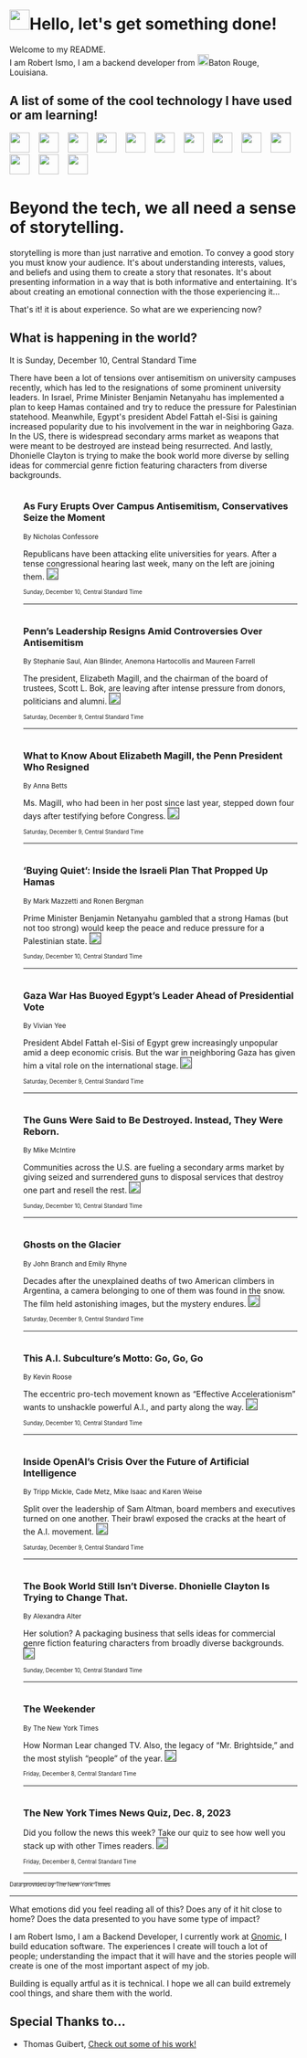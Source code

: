 <h1><img src="https://emojis.slackmojis.com/emojis/images/1643514375/3493/hot-coffee.gif?1643514375" width="35"/>Hello, let's get something done!</h1>

<p>Welcome to my README.<br/>
I am Robert Ismo, I am a backend developer from <img src="https://emojis.slackmojis.com/emojis/images/1638395689/50435/moulin_rouge.png?1638395689" width="20"/>Baton Rouge, Louisiana.</p>
<h2>A list of some of the cool technology I have used or am learning!</h2>
<p>
<img src="https://emojis.slackmojis.com/emojis/images/1643516091/21142/meow_bongotap.gif?1643516091" width="35" alt="">
<img src="https://img.shields.io/badge/Favorite%20Frontend%20Framework-SvelteKit-f83903" alt="">
<img src="https://img.shields.io/badge/Second%20Favorite-Vue-40b581" alt="">
<img src="https://img.shields.io/badge/Most%20Used%20Runtime-Nodejs-78b061" alt="">
<img src="https://emojis.slackmojis.com/emojis/images/1643517416/34482/fire.gif?1643517416" width="35" alt="">
<img src="https://img.shields.io/badge/Javascript%20But%20Better-Typescript-0078ca" alt="">
<img src="https://img.shields.io/badge/Favorite%20Language-Elixir-3e244d" alt="">
<img src="https://img.shields.io/badge/Containerize%20Everything-Docker-6ac9ef" alt="">
<img src="https://emojis.slackmojis.com/emojis/images/1643514596/5999/meow_party.gif?1643514596" width="35" alt="">
<img src="https://img.shields.io/badge/API%20Love%20Language-Graphql-de32a5" alt="">
<img src="https://img.shields.io/badge/Our%20Favorite%20Version%20Controller-Git-e94f33" alt="">
<img src="https://img.shields.io/badge/Favorite%20Database-Redis-d42d1d" alt="">
<img src="https://emojis.slackmojis.com/emojis/images/1643514559/5584/deployparrot.gif?1643514559" width="35" alt="">
<img src="https://img.shields.io/badge/Container%20Interstate-RabbitMQ-f66200" alt="">
<img src="https://img.shields.io/badge/Gotta%20Learn-Kubernetes-316adf" alt="">
<img src="https://img.shields.io/badge/Really%20Mature%20Now-WASM-654fef" alt="">
<img src="https://emojis.slackmojis.com/emojis/images/1666642497/61942/dance_vibe.gif?1666642497" width="35" alt="">
<img src="https://img.shields.io/badge/For%20My%20M1-ARM64-657d96" alt="">
<img src="https://img.shields.io/badge/Loving%20This%20So%20Much-TailwindCSS-17bcb5" alt="">
<img src="https://img.shields.io/badge/Cool%20Build%20Tool-Vite-f9cb24" alt="">
<img src="https://emojis.slackmojis.com/emojis/images/1669231376/62819/working-on-it.gif?1669231376" width="35" alt="">
<img src="https://img.shields.io/badge/Fun%20and%20Easy%20Database-MongoDB-5f8c49" alt="">
<img src="https://img.shields.io/badge/JS%20Life%20Support-NPM-c73737" alt="">
<img src="https://img.shields.io/badge/I%20Liked%20It-DynamoDB-0073b9" alt="">
<img src="https://emojis.slackmojis.com/emojis/images/1643514045/46/question.gif?1643514045" width="35" alt="">
<img src="https://img.shields.io/badge/cool-React-60d6f9" alt="">
<img src="https://img.shields.io/badge/Future%20Big%20Project-Lambda-f37e00" alt="">
<img src="https://img.shields.io/badge/NPM%20But%20Better-PNPM-f1aa07" alt="">
<img src="https://emojis.slackmojis.com/emojis/images/1643514943/9662/fbwow.gif?1643514943" width="35" alt="">
<img src="https://img.shields.io/badge/First%20Language-C-662079" alt="">
<img src="https://img.shields.io/badge/Where%20I%20Deploy%20Frontend-Vercel-000000" alt="">
<img src="https://img.shields.io/badge/Who%20Does%20not%20Want%20an%20App-Swift-f9492a" alt="">
<img src="https://emojis.slackmojis.com/emojis/images/1643514058/151/javascript.png?1643514058" width="35" alt="">
<img src="https://img.shields.io/badge/cool-Python-fbd542" alt="">
<img src="https://img.shields.io/badge/Favorite%20Something-Stripe-656cdc" alt="">
<img src="https://img.shields.io/badge/Of%20Course-HTML5-ed6327" alt="">
<img src="https://emojis.slackmojis.com/emojis/images/1660415405/60731/bomb.gif?1660415405" width="35" alt="">
<img src="https://img.shields.io/badge/hate-CSS-2964ec" alt="">
<img src="https://img.shields.io/badge/Learning-CircleCI-141215" alt="">
<img src="https://img.shields.io/badge/Learning-Rust-fbbb3b" alt="">
<img src="https://emojis.slackmojis.com/emojis/images/1660415397/60712/writing-hand.gif?1660415397" width="35" alt="">
<img src="https://img.shields.io/badge/Dev%20Browser%20of%20Choice-Firefox-cc4e26" alt="">
<img src="https://img.shields.io/badge/Recoverying%20From%20Windows-UNIX-1781e3" alt="">
<img src="https://img.shields.io/badge/LOVE-LogSeq-90c1c2" alt="">
<img src="https://emojis.slackmojis.com/emojis/images/1643514066/223/kirby.gif?1643514066" width="35" alt="">
<img src="https://img.shields.io/badge/Daily%20Driver-MacOS-e6e6e8" alt="">
<img src="https://img.shields.io/badge/Git%20Server-Github-000000" alt="">
<img src="https://img.shields.io/badge/enjoyable-EC2-f17428" alt="">
<img src="https://emojis.slackmojis.com/emojis/images/1643514239/2069/excited.gif?1643514239" width="35" alt="">
</p>
<h1>Beyond the tech, we all need a sense of storytelling.</h1>
<p>storytelling is more than just narrative and emotion. To convey a good story you must know your audience. It's about understanding interests, values, and beliefs and using them to create a story that resonates. It's about presenting information in a way that is both informative and entertaining. It's about creating an emotional connection with the those experiencing it...</p>
<p>That's it! it is about experience. So what are we experiencing now?</p>
<h2>What is happening in the world?</h2>
<p>It is Sunday, December 10, Central Standard Time</p>
<p>
There have been a lot of tensions over antisemitism on university campuses recently, which has led to the resignations of some prominent university leaders. In Israel, Prime Minister Benjamin Netanyahu has implemented a plan to keep Hamas contained and try to reduce the pressure for Palestinian statehood. Meanwhile, Egypt&#39;s president Abdel Fattah el-Sisi is gaining increased popularity due to his involvement in the war in neighboring Gaza. In the US, there is widespread secondary arms market as weapons that were meant to be destroyed are instead being resurrected. And lastly, Dhonielle Clayton is trying to make the book world more diverse by selling ideas for commercial genre fiction featuring characters from diverse backgrounds.</p>
<ol>
<img src="https://img.shields.io/badge/-us-blue" alt="">
<h3>As Fury Erupts Over Campus Antisemitism, Conservatives Seize the Moment</h3>
<sub>By Nicholas Confessore</sub>
<p>Republicans have been attacking elite universities for years. After a tense congressional hearing last week, many on the left are joining them.  <a href=""><img src="https://developer.nytimes.com/files/poweredby_nytimes_30b.png?v=1583354208352" height="20"></a></p>
<sub><sub>Sunday, December 10, Central Standard Time</sub></sub>
<hr/>
<img src="https://img.shields.io/badge/-us-blue" alt="">
<h3>Penn’s Leadership Resigns Amid Controversies Over Antisemitism</h3>
<sub>By Stephanie Saul, Alan Blinder, Anemona Hartocollis and Maureen Farrell</sub>
<p>The president, Elizabeth Magill, and the chairman of the board of trustees, Scott L. Bok, are leaving after intense pressure from donors, politicians and alumni.  <a href=""><img src="https://developer.nytimes.com/files/poweredby_nytimes_30b.png?v=1583354208352" height="20"></a></p>
<sub><sub>Saturday, December 9, Central Standard Time</sub></sub>
<hr/>
<img src="https://img.shields.io/badge/-us-blue" alt="">
<h3>What to Know About Elizabeth Magill, the Penn President Who Resigned</h3>
<sub>By Anna Betts</sub>
<p>Ms. Magill, who had been in her post since last year, stepped down four days after testifying before Congress.  <a href=""><img src="https://developer.nytimes.com/files/poweredby_nytimes_30b.png?v=1583354208352" height="20"></a></p>
<sub><sub>Saturday, December 9, Central Standard Time</sub></sub>
<hr/>
<img src="https://img.shields.io/badge/-world-blue" alt="">
<h3>‘Buying Quiet’: Inside the Israeli Plan That Propped Up Hamas</h3>
<sub>By Mark Mazzetti and Ronen Bergman</sub>
<p>Prime Minister Benjamin Netanyahu gambled that a strong Hamas (but not too strong) would keep the peace and reduce pressure for a Palestinian state.  <a href=""><img src="https://developer.nytimes.com/files/poweredby_nytimes_30b.png?v=1583354208352" height="20"></a></p>
<sub><sub>Sunday, December 10, Central Standard Time</sub></sub>
<hr/>
<img src="https://img.shields.io/badge/-world-blue" alt="">
<h3>Gaza War Has Buoyed Egypt’s Leader Ahead of Presidential Vote</h3>
<sub>By Vivian Yee</sub>
<p>President Abdel Fattah el-Sisi of Egypt grew increasingly unpopular amid a deep economic crisis. But the war in neighboring Gaza has given him a vital role on the international stage.  <a href=""><img src="https://developer.nytimes.com/files/poweredby_nytimes_30b.png?v=1583354208352" height="20"></a></p>
<sub><sub>Saturday, December 9, Central Standard Time</sub></sub>
<hr/>
<img src="https://img.shields.io/badge/-us-blue" alt="">
<h3>The Guns Were Said to Be Destroyed. Instead, They Were Reborn.</h3>
<sub>By Mike McIntire</sub>
<p>Communities across the U.S. are fueling a secondary arms market by giving seized and surrendered guns to disposal services that destroy one part and resell the rest.  <a href=""><img src="https://developer.nytimes.com/files/poweredby_nytimes_30b.png?v=1583354208352" height="20"></a></p>
<sub><sub>Sunday, December 10, Central Standard Time</sub></sub>
<hr/>
<img src="https://img.shields.io/badge/-world-blue" alt="">
<h3>Ghosts on the Glacier</h3>
<sub>By John Branch and Emily Rhyne</sub>
<p>Decades after the unexplained deaths of two American climbers in Argentina, a camera belonging to one of them was found in the snow. The film held astonishing images, but the mystery endures.  <a href=""><img src="https://developer.nytimes.com/files/poweredby_nytimes_30b.png?v=1583354208352" height="20"></a></p>
<sub><sub>Saturday, December 9, Central Standard Time</sub></sub>
<hr/>
<img src="https://img.shields.io/badge/-technology-blue" alt="">
<h3>This A.I. Subculture’s Motto: Go, Go, Go</h3>
<sub>By Kevin Roose</sub>
<p>The eccentric pro-tech movement known as “Effective Accelerationism” wants to unshackle powerful A.I., and party along the way.  <a href=""><img src="https://developer.nytimes.com/files/poweredby_nytimes_30b.png?v=1583354208352" height="20"></a></p>
<sub><sub>Sunday, December 10, Central Standard Time</sub></sub>
<hr/>
<img src="https://img.shields.io/badge/-technology-blue" alt="">
<h3>Inside OpenAI’s Crisis Over the Future of Artificial Intelligence</h3>
<sub>By Tripp Mickle, Cade Metz, Mike Isaac and Karen Weise</sub>
<p>Split over the leadership of Sam Altman, board members and executives turned on one another. Their brawl exposed the cracks at the heart of the A.I. movement.  <a href=""><img src="https://developer.nytimes.com/files/poweredby_nytimes_30b.png?v=1583354208352" height="20"></a></p>
<sub><sub>Saturday, December 9, Central Standard Time</sub></sub>
<hr/>
<img src="https://img.shields.io/badge/-books-blue" alt="">
<h3>The Book World Still Isn’t Diverse. Dhonielle Clayton Is Trying to Change That.</h3>
<sub>By Alexandra Alter</sub>
<p>Her solution? A packaging business that sells ideas for commercial genre fiction featuring characters from broadly diverse backgrounds.  <a href=""><img src="https://developer.nytimes.com/files/poweredby_nytimes_30b.png?v=1583354208352" height="20"></a></p>
<sub><sub>Sunday, December 10, Central Standard Time</sub></sub>
<hr/>
<img src="https://img.shields.io/badge/-briefing-blue" alt="">
<h3>The Weekender</h3>
<sub>By The New York Times</sub>
<p>How Norman Lear changed TV. Also, the legacy of “Mr. Brightside,” and the most stylish “people” of the year.  <a href=""><img src="https://developer.nytimes.com/files/poweredby_nytimes_30b.png?v=1583354208352" height="20"></a></p>
<sub><sub>Friday, December 8, Central Standard Time</sub></sub>
<hr/>
<img src="https://img.shields.io/badge/-briefing-blue" alt="">
<h3>The New York Times News Quiz, Dec. 8, 2023</h3>
<sub></sub>
<p>Did you follow the news this week? Take our quiz to see how well you stack up with other Times readers.  <a href=""><img src="https://developer.nytimes.com/files/poweredby_nytimes_30b.png?v=1583354208352" height="20"></a></p>
<sub><sub>Friday, December 8, Central Standard Time</sub></sub>
<hr/>
</ol>
<a href="https://developer.nytimes.com"><sub><sub>Data provided by The New York Times</sub></sub></a>
<hr/>
<p>What emotions did you feel reading all of this? Does any of it hit close to home? Does the data presented to you have some type of impact?</p>
<p>I am Robert Ismo, I am a Backend Developer, I currently work at <a href="https://gnomic.education/">Gnomic</a>, I build education software. The experiences I create will touch a lot of people; understanding the impact that it will have and the stories people will create is one of the most important aspect of my job.</p>
<p>Building is equally artful as it is technical. I hope we all can build extremely cool things, and share them with the world.</p>
<h2>Special Thanks to...</h2>
<ul>
<li>Thomas Guibert, <a href="https://github.com/thmsgbrt/thmsgbrt">Check out some of his work!</a></li>
</ul>